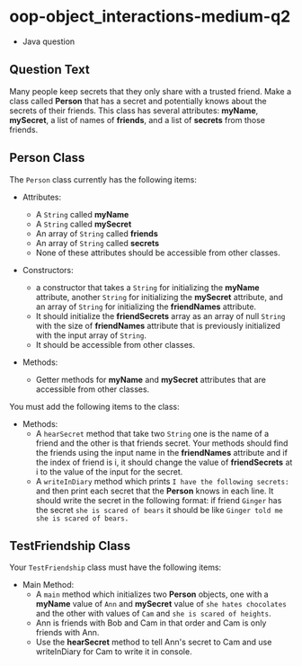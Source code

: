 # oop-object_interactions-medium-q2

- Java question

## Question Text

Many people keep secrets that they only share with a trusted friend. Make a class called **Person** that has a secret
and potentially knows about the secrets of their friends. This class has several attributes: **myName**, **mySecret**,
a list of names of **friends**, and a list of **secrets** from those friends.

## Person Class

The `Person` class currently has the following items:

- Attributes:
    - A `String` called **myName**
    - A `String` called **mySecret**
    - An array of `String` called **friends**
    - An array of `String` called **secrets**
    - None of these attributes should be accessible from other classes.

- Constructors:
    - a constructor that takes a `String` for initializing the **myName** attribute, another `String` for initializing
      the **mySecret** attribute, and an array of `String` for initializing the **friendNames** attribute.
    - It should initialize the **friendSecrets** array as an array of null `String` with the size of **friendNames**
      attribute that is previously initialized with the input array of `String`.
    - It should be accessible from other classes.

- Methods:
    - Getter methods for **myName** and **mySecret** attributes that are accessible from other classes.

You must add the following items to the class:

- Methods:
    - A `hearSecret` method that take two `String` one is the name of a friend and the other is that friends secret.
      Your methods should find the friends using the input name in the **friendNames** attribute and if the index of
      friend is i, it should change the value of **friendSecrets** at i to the value of the input for the secret.
    - A `writeInDiary` method which prints `I have the following secrets:` and then print each secret that the
      **Person** knows in each line. It should write the secret in the following format:
      if friend `Ginger` has the secret `she is scared of bears` it should be
      like `Ginger told me she is scared of bears.`

## TestFriendship Class

Your `TestFriendship` class must have the following items:

- Main Method:
    - A `main` method which initializes two **Person** objects, one with a **myName** value of `Ann` and **mySecret**
      value of `she hates chocolates` and the other with values of `Cam` and `she is scared of heights`.
    - Ann is friends with Bob and Cam in that order and Cam is only friends with Ann.
    - Use the **hearSecret** method to tell Ann's secret to Cam and use writeInDiary for Cam to write it in console.